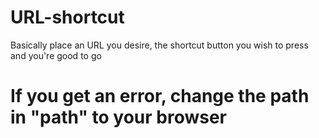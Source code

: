 # URL-shortcut
Basically place an URL you desire, the shortcut button you wish to press and you're good to go
# If you get an error, change the path in "path" to your browser
